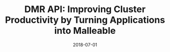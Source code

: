 ---
title: "DMR API: Improving Cluster Productivity by Turning Applications into Malleable"
collection: publications
permalink: /publication/2018-07-01-DMR-API-Improving-Cluster-Productivity-by-Turning-Applications-into-Malleable
type: "journal"
date: 2018-07-01
venue: '<em>Parallel Computing</em>(78), pp. 54-66'
citation: ' <strong>S. Iserte</strong>,  R. Mayo,  E. Quintana-Ortí,  V. Beltran, and  A. Peña, &quot;DMR API: Improving Cluster Productivity by Turning Applications into Malleable.&quot; <em>Parallel Computing</em>(78), pp. 54-66, Jul. 2018. ISSN: 0167-8191.'
---